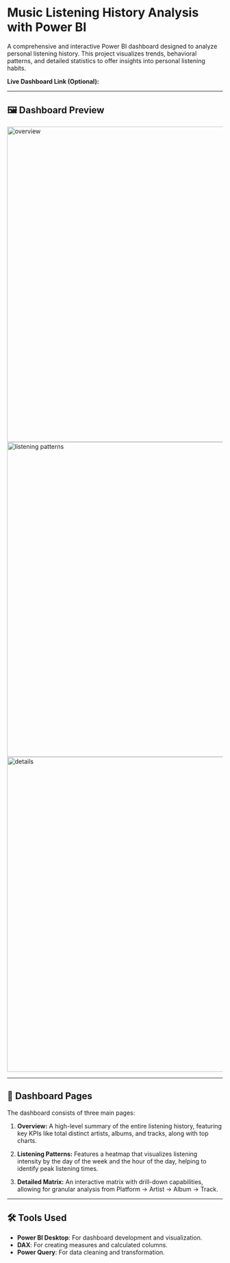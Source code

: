 
# Music Listening History Analysis with Power BI

A comprehensive and interactive Power BI dashboard designed to analyze personal listening history. This project visualizes trends, behavioral patterns, and detailed statistics to offer insights into personal listening habits.

**Live Dashboard Link (Optional):** 

---

## 🖼️ Dashboard Preview


<img width="1292" height="735" alt="overview" src="https://github.com/user-attachments/assets/4ab95eb8-83ba-49dd-8eec-a9e35efabaaf" />
<img width="1298" height="734" alt="listening patterns" src="https://github.com/user-attachments/assets/d2192ee9-35b3-4a79-9393-52f6cbfba13a" />
<img width="1292" height="734" alt="details" src="https://github.com/user-attachments/assets/19038ec9-c6ed-4bcb-a6de-24019f35fbdc" />

---

## 🚀 Dashboard Pages

The dashboard consists of three main pages:

1.  **Overview:** A high-level summary of the entire listening history, featuring key KPIs like total distinct artists, albums, and tracks, along with top charts.

2.  **Listening Patterns:** Features a heatmap that visualizes listening intensity by the day of the week and the hour of the day, helping to identify peak listening times.

3.  **Detailed Matrix:** An interactive matrix with drill-down capabilities, allowing for granular analysis from Platform -> Artist -> Album -> Track.

---

## 🛠️ Tools Used

* **Power BI Desktop**: For dashboard development and visualization.
* **DAX**: For creating measures and calculated columns.
* **Power Query**: For data cleaning and transformation.
